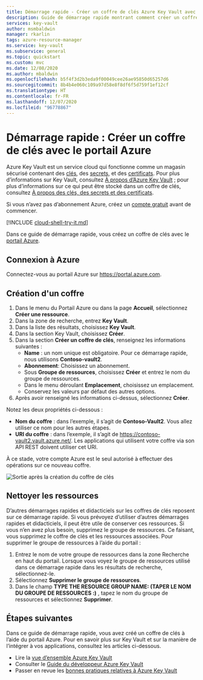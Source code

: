 ```yaml
---
title: Démarrage rapide - Créer un coffre de clés Azure Key Vault avec le portail Azure
description: Guide de démarrage rapide montrant comment créer un coffre de clés Azure Key Vault à l’aide du portail Azure
services: key-vault
author: msmbaldwin
manager: rkarlin
tags: azure-resource-manager
ms.service: key-vault
ms.subservice: general
ms.topic: quickstart
ms.custom: mvc
ms.date: 12/08/2020
ms.author: mbaldwin
ms.openlocfilehash: b5f4f3d2b3eda9f00049cee26ae95850d65257d6
ms.sourcegitcommit: 8b4b4e060c109a97d58e8f8df6f5d759f1ef12cf
ms.translationtype: HT
ms.contentlocale: fr-FR
ms.lasthandoff: 12/07/2020
ms.locfileid: "96778867"
---
```

# <a name="quickstart-create-a-key-vault-using-the-azure-portal"></a>Démarrage rapide : Créer un coffre de clés avec le portail Azure

Azure Key Vault est un service cloud qui fonctionne comme un magasin sécurisé contenant des [clés](../keys/index.yml), des [secrets](../secrets/index.yml), et des [certificats](../certificates/index.yml). Pour plus d’informations sur Key Vault, consultez [À propos d’Azure Key Vault](overview.md) ; pour plus d’informations sur ce qui peut être stocké dans un coffre de clés, consultez [À propos des clés, des secrets et des certificats](about-keys-secrets-certificates.md).

Si vous n’avez pas d’abonnement Azure, créez un [compte gratuit](https://azure.microsoft.com/free/?WT.mc_id=A261C142F) avant de commencer.

[!INCLUDE [cloud-shell-try-it.md](../../../includes/cloud-shell-try-it.md)]

Dans ce guide de démarrage rapide, vous créez un coffre de clés avec le [portail Azure](https://portal.azure.com). 

## <a name="sign-in-to-azure"></a>Connexion à Azure

Connectez-vous au portail Azure sur https://portal.azure.com.

## <a name="create-a-vault"></a>Création d'un coffre

1. Dans le menu du Portail Azure ou dans la page **Accueil**, sélectionnez **Créer une ressource**.
2. Dans la zone de recherche, entrez **Key Vault**.
3. Dans la liste des résultats, choisissez **Key Vault**.
4. Dans la section Key Vault, choisissez **Créer**.
5. Dans la section **Créer un coffre de clés**, renseignez les informations suivantes :
    - **Name** : un nom unique est obligatoire. Pour ce démarrage rapide, nous utilisons **Contoso-vault2**. 
    - **Abonnement**: Choisissez un abonnement.
    - Sous **Groupe de ressources**, choisissez **Créer** et entrez le nom du groupe de ressources.
    - Dans le menu déroulant **Emplacement**, choisissez un emplacement.
    - Conservez les valeurs par défaut des autres options.
6. Après avoir renseigné les informations ci-dessus, sélectionnez **Créer**.

Notez les deux propriétés ci-dessous :

* **Nom du coffre** : dans l’exemple, il s’agit de **Contoso-Vault2**. Vous allez utiliser ce nom pour les autres étapes.
* **URI du coffre** : dans l’exemple, il s’agit de https://contoso-vault2.vault.azure.net/. Les applications qui utilisent votre coffre via son API REST doivent utiliser cet URI.

À ce stade, votre compte Azure est le seul autorisé à effectuer des opérations sur ce nouveau coffre.

![Sortie après la création du coffre de clés](../media/quick-create-portal/vault-properties.png)

## <a name="clean-up-resources"></a>Nettoyer les ressources

D’autres démarrages rapides et didacticiels sur les coffres de clés reposent sur ce démarrage rapide. Si vous prévoyez d’utiliser d’autres démarrages rapides et didacticiels, il peut être utile de conserver ces ressources.
Si vous n’en avez plus besoin, supprimez le groupe de ressources. Ce faisant, vous supprimez le coffre de clés et les ressources associées. Pour supprimer le groupe de ressources à l’aide du portail :

1. Entrez le nom de votre groupe de ressources dans la zone Recherche en haut du portail. Lorsque vous voyez le groupe de ressources utilisé dans ce démarrage rapide dans les résultats de recherche, sélectionnez-le.
2. Sélectionnez **Supprimer le groupe de ressources**.
3. Dans le champ **TYPE THE RESOURCE GROUP NAME: (TAPER LE NOM DU GROUPE DE RESSOURCES :)** , tapez le nom du groupe de ressources et sélectionnez **Supprimer**.


## <a name="next-steps"></a>Étapes suivantes

Dans ce guide de démarrage rapide, vous avez créé un coffre de clés à l’aide du portail Azure. Pour en savoir plus sur Key Vault et sur la manière de l’intégrer à vos applications, consultez les articles ci-dessous.

- Lire la [vue d’ensemble Azure Key Vault](overview.md)
- Consulter le [Guide du développeur Azure Key Vault](developers-guide.md)
- Passer en revue les [bonnes pratiques relatives à Azure Key Vault](best-practices.md)
